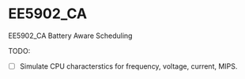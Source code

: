 # EE5902_CA
EE5902_CA Battery Aware Scheduling

TODO:
- [ ] Simulate CPU characterstics for frequency, voltage, current, MIPS. 

